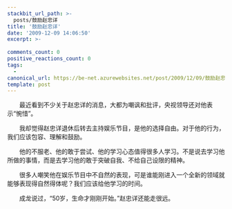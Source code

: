 ```yaml
---
stackbit_url_path: >-
  posts/鼓励赵忠详
title: '鼓励赵忠详'
date: '2009-12-09 14:06:50'
excerpt: >-
  
comments_count: 0
positive_reactions_count: 0
tags: 
  - 
canonical_url: https://be-net.azurewebsites.net/post/2009/12/09/鼓励赵忠详
template: post
---
```

<div style="TEXT-INDENT: 2em"><p>最近看到不少关于赵忠详的消息，大都为嘲讽和批评，央视领导还对他表示“惋惜”。</p><p>我却觉得赵忠详退休后转去主持娱乐节目，是他的选择自由。对于他的行为，我们应该包容、理解和鼓励。</p><p>他的不服老、他的敢于尝试、他的学习心态值得很多人学习。不是说去学习他所做的事情，而是去学习他的敢于突破自我、不给自己设限的精神。</p><p>很多人嘲笑他在娱乐节目中不自然的表现，可是谁能刚进入一个全新的领域就能够表现得自然得体呢？我们应该给他学习的时间。</p><p>成龙说过，“50岁，生命才刚刚开始。”赵忠详还能走很远。</p></div>